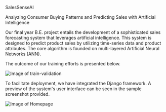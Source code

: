 SalesSenseAI

Analyzing Consumer Buying Patterns and Predicting Sales with Artificial Intelligence

Our final year B.E. project entails the development of a sophisticated sales forecasting system that leverages artificial intelligence. This system is designed to predict product sales by utilizing time-series data and product attributes. The core algorithm is founded on multi-layered Artificial Neural Networks (ANN).

The outcome of our training efforts is presented below.

![Image of train-validation](https://user-images.githubusercontent.com/17204042/26923806-ec460726-4c60-11e7-8de5-4f2e939cf86a.png)


To facilitate deployment, we have integrated the Django framework. A preview of the system's user interface can be seen in the sample screenshot provided.

![Image of Homepage](https://user-images.githubusercontent.com/17204042/26924672-75951050-4c64-11e7-8483-f7fe0b978d75.png)
